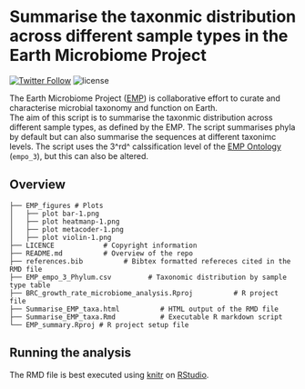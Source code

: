 Summarise the taxonmic distribution across different sample types in the Earth Microbiome Project
========

[![Twitter Follow](https://img.shields.io/twitter/follow/espadrine.svg?style=social&label=Follow)](https://twitter.com/RoeyAngel)   ![license](https://img.shields.io/github/license/mashape/apistatus.svg?style=flat-square)


The Earth Microbiome Project ([EMP][1]) is collaborative effort to curate and characterise microbial taxonomy and function on Earth.  
The aim of this script is to summarise the taxonmic distribution across different sample types, as defined by the EMP. The script summarises phyla by default but can also summarise the sequences at different taxonimc levels. The script uses the 3^rd^ calssification level of the [EMP Ontology][2] (`empo_3`), but this can also be altered.

Overview
--------
    ├── EMP_figures # Plots
    │   ├── plot bar-1.png
    │   ├── plot heatmanp-1.png
    │   ├── plot metacoder-1.png
    │   ├── plot violin-1.png
    ├── LICENCE            # Copyright information
    ├── README.md          # Overview of the repo
    ├── references.bib          # Bibtex formatted refereces cited in the RMD file
    ├── EMP_empo_3_Phylum.csv         # Taxonomic distribution by sample type table
    ├── BRC_growth_rate_microbiome_analysis.Rproj          # R project file
    ├── Summarise_EMP_taxa.html          # HTML output of the RMD file
    ├── Summarise_EMP_taxa.Rmd           # Executable R markdown script
    └── EMP_summary.Rproj # R project setup file

Running the analysis
--------
The RMD file is best executed using [knitr](https://yihui.name/knitr/) on [RStudio](https://www.rstudio.com/). 


[1]: https://earthmicrobiome.org/
[2]: https://earthmicrobiome.org/protocols-and-standards/empo/
